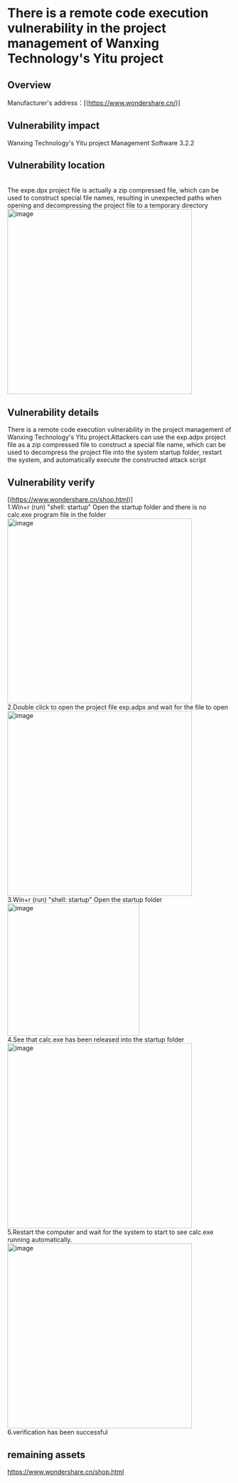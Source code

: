 # There is a remote code execution vulnerability in the project management of Wanxing Technology's Yitu project

## Overview
Manufacturer's address：[(https://www.wondershare.cn/)]
## Vulnerability impact
Wanxing Technology's Yitu project Management Software 3.2.2
## Vulnerability location
<br /> The expe.dpx project file is actually a zip compressed file, which can be used to construct special file names, resulting in unexpected paths when opening and decompressing the project file to a temporary directory
<br /> <img width="415" alt="image" src="https://github.com/zty007666/Shenzhen-Yitu-Software-Yitu-Project-Management-Software/assets/26759286/01ca0d6a-e118-4498-8729-267178393839">
## Vulnerability details
There is a remote code execution vulnerability in the project management of Wanxing Technology's Yitu project.Attackers can use the exp.adpx project file as a zip compressed file to construct a special file name, which can be used to decompress the project file into the system startup folder, restart the system, and automatically execute the constructed attack script 
## Vulnerability verify
[(https://www.wondershare.cn/shop.html)]
<br /> 1.Win+r (run) "shell: startup" Open the startup folder and there is no calc.exe program file in the folder
<br /> <img width="415" alt="image" src="https://github.com/zty007666/Shenzhen-Yitu-Software-Yitu-Project-Management-Software/assets/26759286/1f3fe98b-3ddb-4fe0-8628-ff49b9ec3da4">
<br /> 2.Double click to open the project file exp.adpx and wait for the file to open
<br /> <img width="415" alt="image" src="https://github.com/zty007666/Shenzhen-Yitu-Software-Yitu-Project-Management-Software/assets/26759286/feae17aa-9b6d-4736-a160-d3d9710038fa">
<br /> 3.Win+r (run) "shell: startup" Open the startup folder
<br /> <img width="297" alt="image" src="https://github.com/zty007666/Shenzhen-Yitu-Software-Yitu-Project-Management-Software/assets/26759286/1a3a62fc-a6d0-4d4d-8f42-d8d8e57defde">
<br /> 4.See that calc.exe has been released into the startup folder
<br /> <img width="415" alt="image" src="https://github.com/zty007666/Shenzhen-Yitu-Software-Yitu-Project-Management-Software/assets/26759286/a5583363-dbe8-414e-9556-73a68c2e7008">
<br /> 5.Restart the computer and wait for the system to start to see calc.exe running automatically.
<br /> <img width="415" alt="image" src="https://github.com/zty007666/Shenzhen-Yitu-Software-Yitu-Project-Management-Software/assets/26759286/b7b48578-aecf-480e-8abf-aa1b1ee88d34">
<br /> 6.verification has been successful
## remaining assets
https://www.wondershare.cn/shop.html
